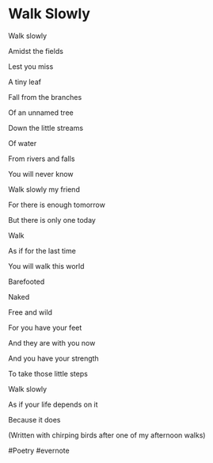 # Walk Slowly

Walk slowly

Amidst the fields

Lest you miss

A tiny leaf

Fall from the branches

Of an unnamed tree

Down the little streams

Of water

From rivers and falls

You will never know

Walk slowly my friend

For there is enough tomorrow

But there is only one today

Walk

As if for the last time

You will walk this world

Barefooted

Naked

Free and wild

For you have your feet

And they are with you now

And you have your strength

To take those little steps

Walk slowly

As if your life depends on it

Because it does

(Written with chirping birds after one of my afternoon walks)

\#Poetry #evernote

